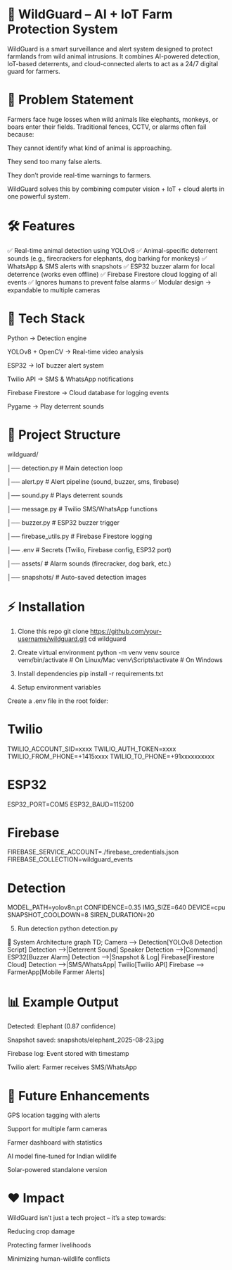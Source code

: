 # 🌱 WildGuard – AI + IoT Farm Protection System

WildGuard is a smart surveillance and alert system designed to protect farmlands from wild animal intrusions.
It combines AI-powered detection, IoT-based deterrents, and cloud-connected alerts to act as a 24/7 digital guard for farmers.

# 🚜 Problem Statement

Farmers face huge losses when wild animals like elephants, monkeys, or boars enter their fields.
Traditional fences, CCTV, or alarms often fail because:

They cannot identify what kind of animal is approaching.

They send too many false alerts.

They don’t provide real-time warnings to farmers.

WildGuard solves this by combining computer vision + IoT + cloud alerts in one powerful system.

# 🛠️ Features

✅ Real-time animal detection using YOLOv8
✅ Animal-specific deterrent sounds (e.g., firecrackers for elephants, dog barking for monkeys)
✅ WhatsApp & SMS alerts with snapshots
✅ ESP32 buzzer alarm for local deterrence (works even offline)
✅ Firebase Firestore cloud logging of all events
✅ Ignores humans to prevent false alarms
✅ Modular design → expandable to multiple cameras

# 🔧 Tech Stack

Python → Detection engine

YOLOv8 + OpenCV → Real-time video analysis

ESP32 → IoT buzzer alert system

Twilio API → SMS & WhatsApp notifications

Firebase Firestore → Cloud database for logging events

Pygame → Play deterrent sounds

# 📂 Project Structure
wildguard/

│── detection.py          # Main detection loop

│── alert.py              # Alert pipeline (sound, buzzer, sms, firebase)

│── sound.py              # Plays deterrent sounds

│── message.py            # Twilio SMS/WhatsApp functions

│── buzzer.py             # ESP32 buzzer trigger

│── firebase_utils.py     # Firebase Firestore logging

│── .env                  # Secrets (Twilio, Firebase config, ESP32 port)

│── assets/               # Alarm sounds (firecracker, dog bark, etc.)

│── snapshots/            # Auto-saved detection images

# ⚡ Installation
1. Clone this repo
git clone https://github.com/your-username/wildguard.git
cd wildguard

2. Create virtual environment
python -m venv venv
source venv/bin/activate   # On Linux/Mac
venv\Scripts\activate      # On Windows

3. Install dependencies
pip install -r requirements.txt

4. Setup environment variables

Create a .env file in the root folder:

# Twilio
TWILIO_ACCOUNT_SID=xxxx
TWILIO_AUTH_TOKEN=xxxx
TWILIO_FROM_PHONE=+1415xxxx
TWILIO_TO_PHONE=+91xxxxxxxxxx

# ESP32
ESP32_PORT=COM5
ESP32_BAUD=115200

# Firebase
FIREBASE_SERVICE_ACCOUNT=./firebase_credentials.json
FIREBASE_COLLECTION=wildguard_events

# Detection
MODEL_PATH=yolov8n.pt
CONFIDENCE=0.35
IMG_SIZE=640
DEVICE=cpu
SNAPSHOT_COOLDOWN=8
SIREN_DURATION=20

5. Run detection
python detection.py

📡 System Architecture
graph TD;
    Camera --> Detection[YOLOv8 Detection Script]
    Detection -->|Deterrent Sound| Speaker
    Detection -->|Command| ESP32[Buzzer Alarm]
    Detection -->|Snapshot & Log| Firebase[Firestore Cloud]
    Detection -->|SMS/WhatsApp| Twilio[Twilio API]
    Firebase --> FarmerApp[Mobile Farmer Alerts]

# 📊 Example Output

Detected: Elephant (0.87 confidence)

Snapshot saved: snapshots/elephant_2025-08-23.jpg

Firebase log: Event stored with timestamp

Twilio alert: Farmer receives SMS/WhatsApp

# 🚀 Future Enhancements

GPS location tagging with alerts

Support for multiple farm cameras

Farmer dashboard with statistics

AI model fine-tuned for Indian wildlife

Solar-powered standalone version

# ❤️ Impact

WildGuard isn’t just a tech project – it’s a step towards:

Reducing crop damage

Protecting farmer livelihoods

Minimizing human-wildlife conflicts



